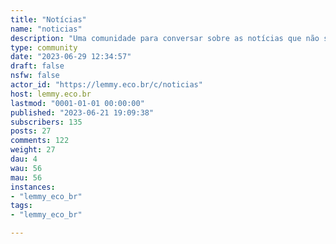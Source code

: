 ```yaml
---
title: "Notícias" 
name: "noticias"
description: "Uma comunidade para conversar sobre as notícias que não são políticas. Celebridades, festivais e festas, acidentes e a queda de grandes monopólios digitais."
type: community
date: "2023-06-29 12:34:57"
draft: false
nsfw: false
actor_id: "https://lemmy.eco.br/c/noticias"
host: lemmy.eco.br
lastmod: "0001-01-01 00:00:00"
published: "2023-06-21 19:09:38"
subscribers: 135
posts: 27
comments: 122
weight: 27
dau: 4
wau: 56
mau: 56
instances:
- "lemmy_eco_br"
tags: 
- "lemmy_eco_br"

---
```

